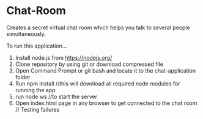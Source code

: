 # Chat-Room
Creates a secret virtual chat room which helps you talk to several people simultaneously.

To run this application...
1. Install node.js from https://nodejs.org/
2. Clone repository by using git or download compressed file
3. Open Command Prompt or git bash and locate it to the chat-application folder
4. Run npm install  //this will download all required node modules for running the app
5. run node ws //to start the server
6. Open index.html page in any browser to get connected to the chat room
// Testing failures